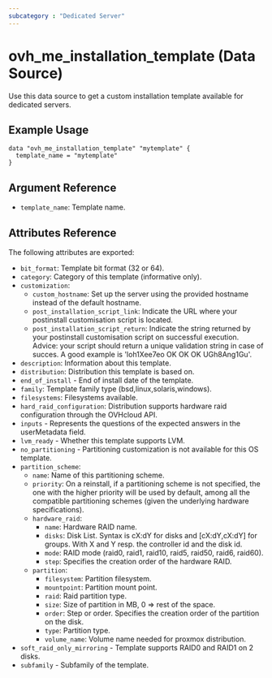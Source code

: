 ```yaml
---
subcategory : "Dedicated Server"
---
```


# ovh_me_installation_template (Data Source)

Use this data source to get a custom installation template available for dedicated servers.

## Example Usage

```hcl
data "ovh_me_installation_template" "mytemplate" {
  template_name = "mytemplate"
}
```

## Argument Reference

* `template_name`: Template name.

## Attributes Reference

The following attributes are exported:

* `bit_format`: Template bit format (32 or 64).
* `category`: Category of this template (informative only).
* `customization`: 
  * `custom_hostname`: Set up the server using the provided hostname instead of the default hostname.
  * `post_installation_script_link`: Indicate the URL where your postinstall customisation script is located.
  * `post_installation_script_return`: Indicate the string returned by your postinstall customisation script on successful execution. Advice: your script should return a unique validation string in case of succes. A good example is 'loh1Xee7eo OK OK OK UGh8Ang1Gu'.
* `description`: Information about this template.
* `distribution`: Distribution this template is based on.
* `end_of_install` - End of install date of the template.
* `family`: Template family type (bsd,linux,solaris,windows).
* `filesystems`: Filesystems available.
* `hard_raid_configuration`: Distribution supports hardware raid configuration through the OVHcloud API.
* `inputs` - Represents the questions of the expected answers in the userMetadata field.
* `lvm_ready` - Whether this template supports LVM.
* `no_partitioning` - Partitioning customization is not available for this OS template.
* `partition_scheme`: 
  * `name`: Name of this partitioning scheme.
  * `priority`: On a reinstall, if a partitioning scheme is not specified, the one with the higher priority will be used by default, among all the compatible partitioning schemes (given the underlying hardware specifications).
  * `hardware_raid`: 
     * `name`: Hardware RAID name.
     * `disks`: Disk List. Syntax is cX:dY for disks and [cX:dY,cX:dY] for groups. With X and Y resp. the controller id and the disk id.
     * `mode`: RAID mode (raid0, raid1, raid10, raid5, raid50, raid6, raid60).
     * `step`: Specifies the creation order of the hardware RAID.
  * `partition`:
     * `filesystem`: Partition filesystem.
     * `mountpoint`: Partition mount point.
     * `raid`: Raid partition type.
     * `size`: Size of partition in MB, 0 => rest of the space.
     * `order`: Step or order. Specifies the creation order of the partition on the disk.
     * `type`: Partition type.
     * `volume_name`: Volume name needed for proxmox distribution.
* `soft_raid_only_mirroring` - Template supports RAID0 and RAID1 on 2 disks.
* `subfamily` - Subfamily of the template.
